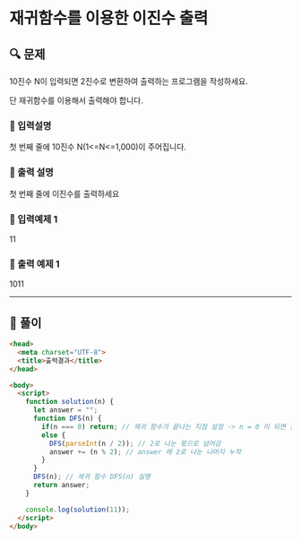 # 재귀함수를  이용한  이진수  출력

##  🔍 문제 
10진수  N이  입력되면  2진수로  변환하여  출력하는  프로그램을  작성하세요.  

단  재귀함수를  이용해서  출력해야  합니다.


### 🔹 입력설명
첫  번째  줄에  10진수  N(1<=N<=1,000)이  주어집니다.

### 🔹 출력 설명
첫  번째  줄에  이진수를  출력하세요

### 🔹 입력예제 1
11

### 🔹 출력 예제 1
1011


----

##  📌 풀이
 

```html
<head>
  <meta charset="UTF-8">
  <title>출력결과</title>
</head>

<body>
  <script>
    function solution(n) {
      let answer = "";
      function DFS(n) {
        if(n === 0) return; // 재귀 함수가 끝나는 지점 설정 -> n = 0 이 되면 함수 종료
        else {
          DFS(parseInt(n / 2)); // 2로 나눈 몫으로 넘어감
          answer += (n % 2); // answer 에 2로 나눈 나머지 누적  
        }
      }
      DFS(n); // 제귀 함수 DFS(n) 실행
      return answer;
    }

    console.log(solution(11));
  </script>
</body>
```
